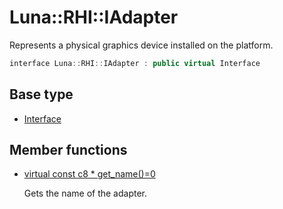 # Luna::RHI::IAdapter
Represents a physical graphics device installed on the platform. 

```c++
interface Luna::RHI::IAdapter : public virtual Interface
```

## Base type
* [Interface](struct_luna_1_1_interface.md)
## Member functions
* [virtual const c8 * get_name()=0](struct_luna_1_1_r_h_i_1_1_i_adapter_1ae34a0f761c133b9052bd44d4bdf71271.md)

    Gets the name of the adapter. 

